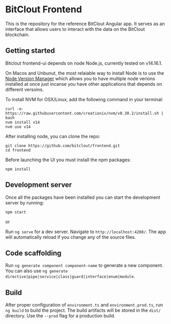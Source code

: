 # BitClout Frontend
This is the repository for the reference BitClout Angular app. It serves as an
interface that allows users to interact with the data on the BitClout blockchain.
## Getting started
Bitclout frontend-ui depends on node Node.js, currently tested on v14.16.1.

On Macos  and Unbunut, the most relaiable way to install Node is to use the [Node Version Manager](https://github.com/creationix/nvm) which allows you to have multiple node verions installed at once just incanse you have other applications that depends on different versoins.

To install NVM for OSX/Linux, add the following command in your terminal:

```
curl -o- https://raw.githubusercontent.com/creationix/nvm/v0.30.2/install.sh | bash
nvm install v14
nvm use v14
```
After installing node, you can clone the repo:

```
git clone https://github.com/bitclout/frontend.git
cd frontend
```
Before launching the UI you must install the npm packages:

```
npm install
```


## Development server
Once all the packages have been installed you can start the development server by running:


```
npm start
```
or

Run `ng serve` for a dev server. Navigate to `http://localhost:4200/`. The app will automatically reload if you change any of the source files.

## Code scaffolding

Run `ng generate component component-name` to generate a new component. You can also use `ng generate directive|pipe|service|class|guard|interface|enum|module`.

## Build

After proper configuration of `environment.ts` and `environment.prod.ts`, run `ng build` to build the project. The build artifacts will be stored in the `dist/` directory. Use the `--prod` flag for a production build.
